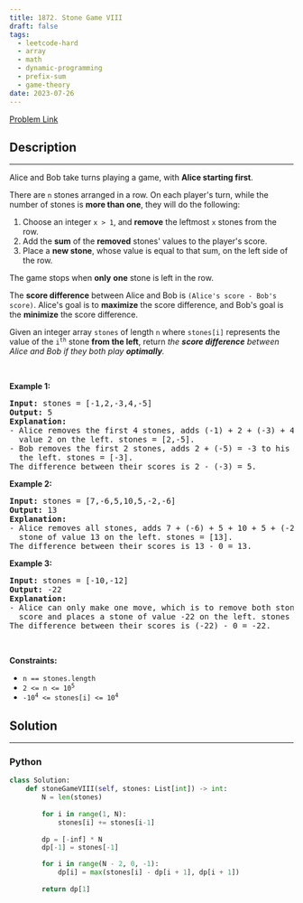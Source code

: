 ```yaml
---
title: 1872. Stone Game VIII
draft: false
tags: 
  - leetcode-hard
  - array
  - math
  - dynamic-programming
  - prefix-sum
  - game-theory
date: 2023-07-26
---
```


[Problem Link](https://leetcode.com/problems/stone-game-viii/)

## Description

---
<p>Alice and Bob take turns playing a game, with <strong>Alice starting first</strong>.</p>

<p>There are <code>n</code> stones arranged in a row. On each player&#39;s turn, while the number of stones is <strong>more than one</strong>, they will do the following:</p>

<ol>
	<li>Choose an integer <code>x &gt; 1</code>, and <strong>remove</strong> the leftmost <code>x</code> stones from the row.</li>
	<li>Add the <strong>sum</strong> of the <strong>removed</strong> stones&#39; values to the player&#39;s score.</li>
	<li>Place a <strong>new stone</strong>, whose value is equal to that sum, on the left side of the row.</li>
</ol>

<p>The game stops when <strong>only</strong> <strong>one</strong> stone is left in the row.</p>

<p>The <strong>score difference</strong> between Alice and Bob is <code>(Alice&#39;s score - Bob&#39;s score)</code>. Alice&#39;s goal is to <strong>maximize</strong> the score difference, and Bob&#39;s goal is the <strong>minimize</strong> the score difference.</p>

<p>Given an integer array <code>stones</code> of length <code>n</code> where <code>stones[i]</code> represents the value of the <code>i<sup>th</sup></code> stone <strong>from the left</strong>, return <em>the <strong>score difference</strong> between Alice and Bob if they both play <strong>optimally</strong>.</em></p>

<p>&nbsp;</p>
<p><strong class="example">Example 1:</strong></p>

<pre>
<strong>Input:</strong> stones = [-1,2,-3,4,-5]
<strong>Output:</strong> 5
<strong>Explanation:</strong>
- Alice removes the first 4 stones, adds (-1) + 2 + (-3) + 4 = 2 to her score, and places a stone of
  value 2 on the left. stones = [2,-5].
- Bob removes the first 2 stones, adds 2 + (-5) = -3 to his score, and places a stone of value -3 on
  the left. stones = [-3].
The difference between their scores is 2 - (-3) = 5.
</pre>

<p><strong class="example">Example 2:</strong></p>

<pre>
<strong>Input:</strong> stones = [7,-6,5,10,5,-2,-6]
<strong>Output:</strong> 13
<strong>Explanation:</strong>
- Alice removes all stones, adds 7 + (-6) + 5 + 10 + 5 + (-2) + (-6) = 13 to her score, and places a
  stone of value 13 on the left. stones = [13].
The difference between their scores is 13 - 0 = 13.
</pre>

<p><strong class="example">Example 3:</strong></p>

<pre>
<strong>Input:</strong> stones = [-10,-12]
<strong>Output:</strong> -22
<strong>Explanation:</strong>
- Alice can only make one move, which is to remove both stones. She adds (-10) + (-12) = -22 to her
  score and places a stone of value -22 on the left. stones = [-22].
The difference between their scores is (-22) - 0 = -22.
</pre>

<p>&nbsp;</p>
<p><strong>Constraints:</strong></p>

<ul>
	<li><code>n == stones.length</code></li>
	<li><code>2 &lt;= n &lt;= 10<sup>5</sup></code></li>
	<li><code>-10<sup>4</sup> &lt;= stones[i] &lt;= 10<sup>4</sup></code></li>
</ul>

## Solution

---
### Python
``` py title='stone-game-viii'
class Solution:
    def stoneGameVIII(self, stones: List[int]) -> int:
        N = len(stones)
        
        for i in range(1, N):
            stones[i] += stones[i-1]
            
        dp = [-inf] * N
        dp[-1] = stones[-1]

        for i in range(N - 2, 0, -1):
            dp[i] = max(stones[i] - dp[i + 1], dp[i + 1])
            
        return dp[1]
```

